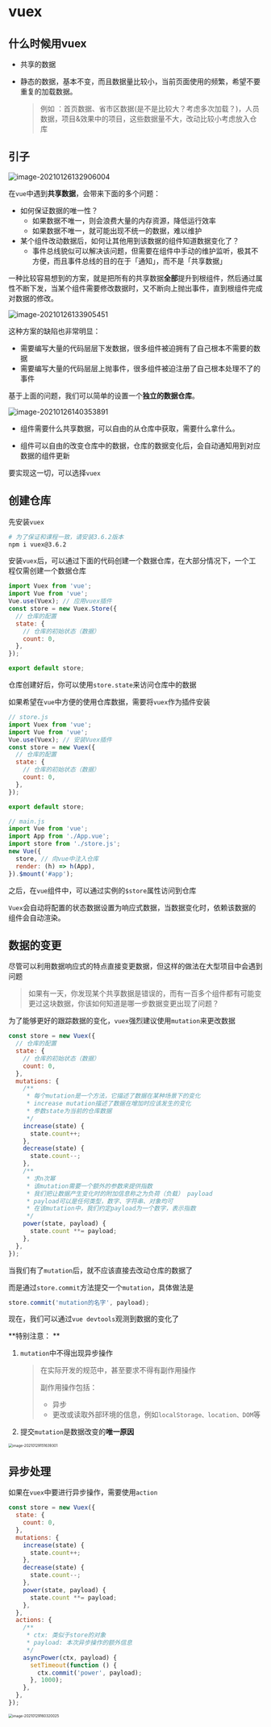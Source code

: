 # vuex
## 什么时候用vuex

+ 共享的数据

+ 静态的数据，基本不变，而且数据量比较小，当前页面使用的频繁，希望不要重复的加载数据。

  > 例如 ：首页数据、省市区数据(是不是比较大？考虑多次加载？)，人员数据，项目&效果中的项目，这些数据量不大，改动比较小考虑放入仓库

## 引子

![image-20210126132906004](http://mdrs.yuanjin.tech/img/20210126132906.png)

在`vue`中遇到**共享数据**，会带来下面的多个问题：

- 如何保证数据的唯一性？
  - 如果数据不唯一，则会浪费大量的内存资源，降低运行效率
  - 如果数据不唯一，就可能出现不统一的数据，难以维护
- 某个组件改动数据后，如何让其他用到该数据的组件知道数据变化了？
  - 事件总线貌似可以解决该问题，但需要在组件中手动的维护监听，极其不方便，而且事件总线的目的在于「通知」，而不是「共享数据」

一种比较容易想到的方案，就是把所有的共享数据**全部**提升到根组件，然后通过属性不断下发，当某个组件需要修改数据时，又不断向上抛出事件，直到根组件完成对数据的修改。

![image-20210126133905451](http://mdrs.yuanjin.tech/img/20210126133905.png)

这种方案的缺陷也非常明显：

- 需要编写大量的代码层层下发数据，很多组件被迫拥有了自己根本不需要的数据
- 需要编写大量的代码层层上抛事件，很多组件被迫注册了自己根本处理不了的事件

基于上面的问题，我们可以简单的设置一个**独立的数据仓库**。

![image-20210126140353891](http://mdrs.yuanjin.tech/img/20210126140353.png)

- 组件需要什么共享数据，可以自由的从仓库中获取，需要什么拿什么。

- 组件可以自由的改变仓库中的数据，仓库的数据变化后，会自动通知用到对应数据的组件更新

要实现这一切，可以选择`vuex`

## 创建仓库

先安装`vuex`

```bash
# 为了保证和课程一致，请安装3.6.2版本
npm i vuex@3.6.2
```

安装`vuex`后，可以通过下面的代码创建一个数据仓库，在大部分情况下，一个工程仅需创建一个数据仓库

```js
import Vuex from 'vue';
import Vue from 'vue';
Vue.use(Vuex); // 应用vuex插件
const store = new Vuex.Store({
  // 仓库的配置
  state: {
    // 仓库的初始状态（数据）
    count: 0,
  },
});

export default store;
```

仓库创建好后，你可以使用`store.state`来访问仓库中的数据

如果希望在`vue`中方便的使用仓库数据，需要将`vuex`作为插件安装

```js
// store.js
import Vuex from 'vue';
import Vue from 'vue';
Vue.use(Vuex); // 安装Vuex插件
const store = new Vuex({
  // 仓库的配置
  state: {
    // 仓库的初始状态（数据）
    count: 0,
  },
});

export default store;

// main.js
import Vue from 'vue';
import App from './App.vue';
import store from './store.js';
new Vue({
  store, // 向vue中注入仓库
  render: (h) => h(App),
}).$mount('#app');
```

之后，在`vue`组件中，可以通过实例的`$store`属性访问到仓库

`Vuex`会自动将配置的状态数据设置为响应式数据，当数据变化时，依赖该数据的组件会自动渲染。

## 数据的变更

尽管可以利用数据响应式的特点直接变更数据，但这样的做法在大型项目中会遇到问题

> 如果有一天，你发现某个共享数据是错误的，而有一百多个组件都有可能变更过这块数据，你该如何知道是哪一步数据变更出现了问题？

为了能够更好的跟踪数据的变化，`vuex`强烈建议使用`mutation`来更改数据

```js
const store = new Vuex({
  // 仓库的配置
  state: {
    // 仓库的初始状态（数据）
    count: 0,
  },
  mutations: {
    /**
     * 每个mutation是一个方法，它描述了数据在某种场景下的变化
     * increase mutation描述了数据在增加时应该发生的变化
     * 参数state为当前的仓库数据
     */
    increase(state) {
      state.count++;
    },
    decrease(state) {
      state.count--;
    },
    /**
     * 求n次幂
     * 该mutation需要一个额外的参数来提供指数
     * 我们把让数据产生变化时的附加信息称之为负荷（负载） payload
     * payload可以是任何类型，数字、字符串、对象均可
     * 在该mutation中，我们约定payload为一个数字，表示指数
     */
    power(state, payload) {
      state.count **= payload;
    },
  },
});
```

当我们有了`mutation`后，就不应该直接去改动仓库的数据了

而是通过`store.commit`方法提交一个`mutation`，具体做法是

```js
store.commit('mutation的名字', payload);
```

现在，我们可以通过`vue devtools`观测到数据的变化了

**特别注意： **

1. `mutation`中不得出现异步操作

   > 在实际开发的规范中，甚至要求不得有副作用操作
   >
   > 副作用操作包括：
   >
   > - 异步
   > - 更改或读取外部环境的信息，例如`localStorage、location、DOM`等

2. 提交`mutation`是数据改变的**唯一原因**

<img src="http://mdrs.yuanjin.tech/img/20210129151639.png" alt="image-20210129151639301" style="zoom: 50%;" />

## 异步处理

如果在`vuex`中要进行异步操作，需要使用`action`

```js
const store = new Vuex({
  state: {
    count: 0,
  },
  mutations: {
    increase(state) {
      state.count++;
    },
    decrease(state) {
      state.count--;
    },
    power(state, payload) {
      state.count **= payload;
    },
  },
  actions: {
    /**
     * ctx: 类似于store的对象
     * payload: 本次异步操作的额外信息
     */
    asyncPower(ctx, payload) {
      setTimeout(function () {
        ctx.commit('power', payload);
      }, 1000);
    },
  },
});
```

<img src="http://mdrs.yuanjin.tech/img/20210129160320.png" alt="image-20210129160320025" style="zoom:50%;" />
